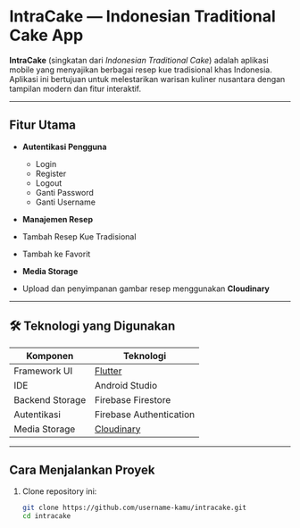 # IntraCake — Indonesian Traditional Cake App

**IntraCake** (singkatan dari *Indonesian Traditional Cake*) adalah aplikasi mobile yang menyajikan berbagai resep kue tradisional khas Indonesia. Aplikasi ini bertujuan untuk melestarikan warisan kuliner nusantara dengan tampilan modern dan fitur interaktif.

---

## Fitur Utama

- **Autentikasi Pengguna**
  - Login
  - Register
  - Logout
  - Ganti Password
  - Ganti Username

-  **Manajemen Resep**
  - Tambah Resep Kue Tradisional
  - Tambah ke Favorit

-  **Media Storage**
  - Upload dan penyimpanan gambar resep menggunakan **Cloudinary**

---

## 🛠 Teknologi yang Digunakan

| Komponen          | Teknologi                         |
|------------------|-----------------------------------|
| Framework UI     | [Flutter](https://flutter.dev/)   |
| IDE              | Android Studio                    |
| Backend Storage  | Firebase Firestore                |
| Autentikasi      | Firebase Authentication           |
| Media Storage    | [Cloudinary](https://cloudinary.com/) |

---

##  Cara Menjalankan Proyek

1. Clone repository ini:
   ```bash
   git clone https://github.com/username-kamu/intracake.git
   cd intracake
